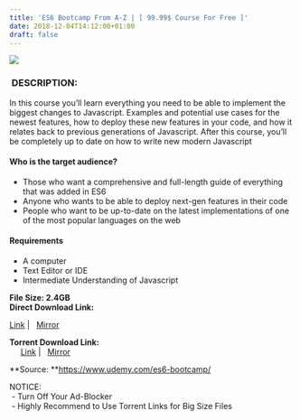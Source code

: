 ```yaml
---
title: 'ES6 Bootcamp From A-Z | [ 99.99$ Course For Free ]'
date: 2018-12-04T14:12:00+01:00
draft: false
---
```


  
  
  

[![](https://4.bp.blogspot.com/-JGSOgZ81eio/XAZ7W-n8DWI/AAAAAAAAAfc/oifxb03IIRYs2zflGBWewbcnOK6urKL3gCLcBGAs/s640/ES6-Bootcamp-From-A-Z.jpg)](https://4.bp.blogspot.com/-JGSOgZ81eio/XAZ7W-n8DWI/AAAAAAAAAfc/oifxb03IIRYs2zflGBWewbcnOK6urKL3gCLcBGAs/s1600/ES6-Bootcamp-From-A-Z.jpg)

###  DESCRIPTION:

  
In this course you’ll learn everything you need to be able to implement the biggest changes to Javascript. Examples and potential use cases for the newest features, how to deploy these new features in your code, and how it relates back to previous generations of Javascript. After this course, you’ll be completely up to date on how to write new modern Javascript  

#### Who is the target audience?

*   Those who want a comprehensive and full-length guide of everything that was added in ES6
*   Anyone who wants to be able to deploy next-gen features in their code
*   People who want to be up-to-date on the latest implementations of one of the most popular languages on the web

#### Requirements

*   A computer
*   Text Editor or IDE
*   Intermediate Understanding of Javascript

**File Size: 2.4GB**  
**Direct Download Link:**  

 [Link](http://crowdurl.com/ES6BootcampFromlink1) |   [Mirror](http://crowdurl.com/ES6BootcampFromlink2)  

**Torrent Download Link:**  
     [Link](http://crowdurl.com/ES6BootcampFromtorrent1) |   [Mirror](http://crowdurl.com/ES6BootcampFromtorrent2)  
  
**Source: **https://www.udemy.com/es6-bootcamp/  
  
NOTICE:  
 - Turn Off Your Ad-Blocker  
 - Highly Recommend to Use Torrent Links for Big Size Files